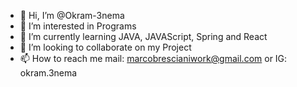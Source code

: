 - 👋 Hi, I’m @Okram-3nema
- 👀 I’m interested in Programs
- 🌱 I’m currently learning JAVA, JAVAScript, Spring and React 
- 💞️ I’m looking to collaborate on my Project
- 📫 How to reach me mail: marcobrescianiwork@gmail.com or IG: okram.3nema

<!---
Okram-3nema/Okram-3nema is a ✨ special ✨ repository because its `README.md` (this file) appears on your GitHub profile.
You can click the Preview link to take a look at your changes.
--->
